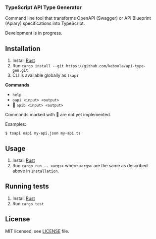 ### TypeScript API Type Generator

Command line tool that transforms OpenAPI (Swagger) or API Blueprint (Apiary) specifications into TypeScript.

Development is in progress.

## Installation

1. Install [Rust](https://www.rust-lang.org/)
2. Run `cargo install --git https://github.com/keboola/api-type-gen.git`
3. CLI is available globally as `tsapi`

**Commands**
- `help`
- `oapi <input> <output>`
- 🚧 `apib <input> <output>`

Commands marked with 🚧 are not yet implemented.

Examples:
```
$ tsapi oapi my-api.json my-api.ts
```

## Usage

1. Install [Rust](https://www.rust-lang.org/)
2. Run `cargo run -- <args>` where `<args>` are the same as described above in `Installation`.

## Running tests

1. Install [Rust](https://www.rust-lang.org/)
2. Run `cargo test`
## License

MIT licensed, see [LICENSE](./LICENSE) file.
